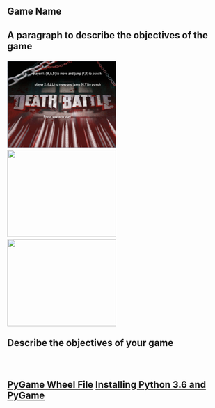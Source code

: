 <h2> Game Name<h2>
<p>A paragraph to describe the objectives of the game</p>
<img src ="https://github.com/JPerez5/Death-Battles/blob/master/Capture.PNG" width = "250 " height = "200">
<img src="https://github.com/saramargolin/PyGame-Projects/blob/master/Escape/startup.png" width = "250" height ="200">
<img src ="https://github.com/msingh4937/Projects/blob/master/GamePlan/capture1.PNG" width = "250 " height = "200">
<p>Describe the objectives of your game</p>
<br>
<br>
<a href="http://www.lfd.uci.edu/~gohlke/pythonlibs/#pygame"> PyGame Wheel File</a>
<a href="https://youtu.be/_GikMdhAhv0e"> Installing Python 3.6 and PyGame</a>
